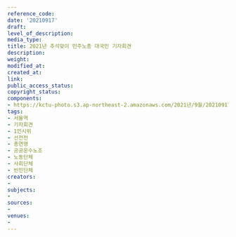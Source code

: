```yaml
---
reference_code: 
date: '20210917'
draft: 
level_of_description: 
media_type: 
title: 2021년 추석맞이 민주노총 대국민 기자회견
description: 
weight: 
modified_at: 
created_at: 
link: 
public_access_status: 
copyright_status: 
components:
- https://kctu-photo.s3.ap-northeast-2.amazonaws.com/2021년/9월/20210917-2021년+추석맞이+민주노총+대국민+기자회견_서울역_기자회견_1인시위_선전전_총연맹_공공운수노조_노동단체_사회단체_빈민단체/_1D26186.jpg
tags:
- 서울역
- 기자회견
- 1인시위
- 선전전
- 총연맹
- 공공운수노조
- 노동단체
- 사회단체
- 빈민단체
creators:
- 
subjects:
- 
sources:
- 
venues:
- 
---
```


